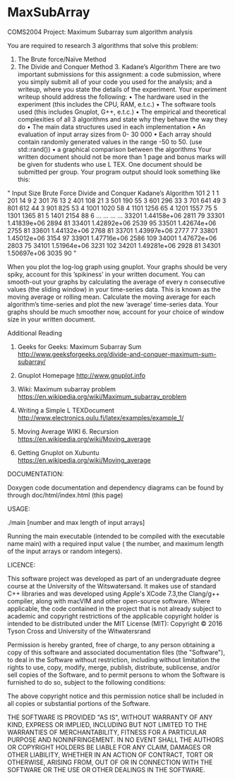 # MaxSubArray
COMS2004 Project: Maximum Subarray sum algorithm analysis

You are required to research 3 algorithms that solve this problem:
1. The Brute force/Naïve Method
2. The Divide and Conquer Method 3. Kadane’s Algorithm
There are two important submissions for this assignment: a code submission, where you simply submit all of your code you used for the analysis; and a writeup, where you state the details of the experiment. Your experiment writeup should address the following:
• The hardware used in the experiment (this includes the CPU, RAM, e.t.c.)
• The software tools used (this includes Gnuplot, G++, e.t.c.)
• The empirical and theoretical complexities of all 3 algorithms and state why they behave the way they do
• The main data structures used in each implementation
• An evaluation of input array sizes from 0- 30 000
• Each array should contain randomly generated values in the range -50 to 50. (use std::rand())
• a graphical comparison between the algorithms
Your written document should not be more than 1 page and bonus marks will be given for students who use L TEX. One document should be submitted per group. Your program output should look something like this:

"
Input Size  Brute Force     Divide and Conquer  Kadane’s Algorithm
101         2               1                   1
201         14              9                   2
301         76              13                  2
401         108             21                  3
501         190             55                  3
601         296             33                  3
701         641             49                  3
801         612             44                  3
901         825             53                  4
1001        1020            58                  4
1101        1256            65                  4
1201        1557            75                  5
1301        1365            81                  5
1401        2154            88                  6
...         ...             ...                 ...
33201       1.44158e+06     2811                79
33301       1.41839e+06     2894                81
33401       1.42892e+06     2539                95
33501       1.42674e+06     2755                81
33601       1.44132e+06     2768                81
33701       1.43997e+06     2777                77
33801       1.45012e+06     3154                97
33901       1.47716e+06     2586                109
34001       1.47672e+06     2803                75
34101       1.51964e+06     3231                102
34201       1.49281e+06     2928                81
34301       1.50697e+06     3035                90
"

When you plot the log-log graph using gnuplot. Your graphs should be very spiky, account for this ’spikiness’ in your written document. You can smooth-out your graphs by calculating the average of every n consecutive values (the sliding window) in your time-series data. This is known as the moving average or rolling mean. Calculate the moving average for each algorithm’s time-series and plot the new ’average’ time-series data. Your graphs should be much smoother now, account for your choice of window size in your written document.

Additional Reading
1. Geeks for Geeks: Maximum Subarray Sum
http://www.geeksforgeeks.org/divide-and-conquer-maximum-sum-subarray/

2. Gnuplot Homepage
http://www.gnuplot.info

3. Wiki: Maximum subarray problem
https://en.wikipedia.org/wiki/Maximum_subarray_problem

4. Writing a Simple L TEXDocument
http://www.electronics.oulu.fi/latex/examples/example_1/

5. Moving Average WIKI 6. Recursion
https://en.wikipedia.org/wiki/Moving_average

7. Getting Gnuplot on Xubuntu
https://en.wikipedia.org/wiki/Moving_average

DOCUMENTATION:

Doxygen code documentation and dependency diagrams can be found by through doc/html/index.html (this page)

USAGE:

./main [number and max length of input arrays]

Running the main executable (intended to be compiled with the executable name main) with a required input value ( the number, and maximum length of the input arrays or random integers).

LICENCE:

This software project was developed as part of an undergraduate degree course at the University of the Witswatersand. It makes use of standard C++ libraries and was developed using Apple's XCode 7.3,the Clang/g++ compiler, along with macVIM and other open-source software. Where applicable, the code contained in the project that is not already subject to academic and copyright restrictions of the applicable copyright holder is intended to be distributed under the MIT License (MIT): Copyright © 2016 Tyson Cross and University of the Witwatersrand

Permission is hereby granted, free of charge, to any person obtaining a copy of this software and associated documentation files (the "Software"), to deal in the Software without restriction, including without limitation the rights to use, copy, modify, merge, publish, distribute, sublicense, and/or sell copies of the Software, and to permit persons to whom the Software is furnished to do so, subject to the following conditions:

The above copyright notice and this permission notice shall be included in all copies or substantial portions of the Software.

THE SOFTWARE IS PROVIDED "AS IS", WITHOUT WARRANTY OF ANY KIND, EXPRESS OR IMPLIED, INCLUDING BUT NOT LIMITED TO THE WARRANTIES OF MERCHANTABILITY, FITNESS FOR A PARTICULAR PURPOSE AND NONINFRINGEMENT. IN NO EVENT SHALL THE AUTHORS OR COPYRIGHT HOLDERS BE LIABLE FOR ANY CLAIM, DAMAGES OR OTHER LIABILITY, WHETHER IN AN ACTION OF CONTRACT, TORT OR OTHERWISE, ARISING FROM, OUT OF OR IN CONNECTION WITH THE SOFTWARE OR THE USE OR OTHER DEALINGS IN THE SOFTWARE.
